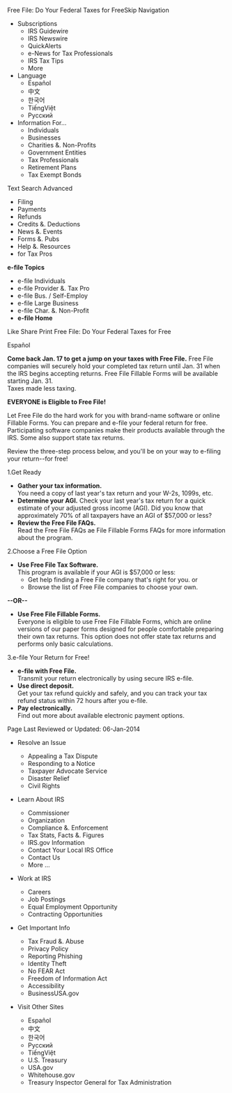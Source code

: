 Free File: Do Your Federal Taxes for FreeSkip Navigation

*   Subscriptions
    *   IRS Guidewire
    *   IRS Newswire
    *   QuickAlerts
    *   e-News for Tax Professionals
    *   IRS Tax Tips
    *   More
*   Language
    *   Español
    *   中文
    *   한국어
    *   TiếngViệt
    *   Pусский
*   Information For...
    *   Individuals
    *   Businesses
    *   Charities &. Non-Profits
    *   Government Entities
    *   Tax Professionals
    *   Retirement Plans
    *   Tax Exempt Bonds

Text Search Advanced

*   Filing
*   Payments
*   Refunds
*   Credits &. Deductions
*   News &. Events
*   Forms &. Pubs
*   Help &. Resources
*   for Tax Pros

**e-file Topics**

*   e-file Individuals
*   e-file Provider &. Tax Pro
*   e-file Bus. / Self-Employ
*   e-file Large Business
*   e-file Char. &. Non-Profit
*   **e-file Home**

Like Share Print Free File: Do Your Federal Taxes for Free

Español

**Come back Jan. 17 to get a jump on your taxes with Free File.** Free File companies will securely hold your completed tax return until Jan. 31 when the IRS begins accepting returns. Free File Fillable Forms will be available starting Jan. 31.  
Taxes made less taxing.

**EVERYONE is Eligible to Free File!**

Let Free File do the hard work for you with brand-name software or online Fillable Forms. You can prepare and e-file your federal return for free. Participating software companies make their products available through the IRS. Some also support state tax returns.

Review the three-step process below, and you'll be on your way to e-filing your return--for free!

  
  
  

1.Get Ready

*   **Gather your tax information.**  
    You need a copy of last year's tax return and your W-2s, 1099s, etc.
*   **Determine your AGI.** Check your last year's tax return for a quick estimate of your adjusted gross income (AGI). Did you know that approximately 70% of all taxpayers have an AGI of $57,000 or less?
*   **Review the Free File FAQs.**  
    Read the Free File FAQs ae File Fillable Forms FAQs for more information about the program.

2.Choose a Free File Option

*   **Use Free File Tax Software.**  
    This program is available if your AGI is $57,000 or less:
    *   Get help finding a Free File company that's right for you. or
    *   Browse the list of Free File companies to choose your own.

**\--OR--**

*   **Use Free File Fillable Forms.**  
    Everyone is eligible to use Free File Fillable Forms, which are online versions of our paper forms designed for people comfortable preparing their own tax returns. This option does not offer state tax returns and performs only basic calculations.

3.e-file Your Return for Free!

*   **e-file with Free File.**  
    Transmit your return electronically by using secure IRS e-file.
*   **Use direct deposit.**  
    Get your tax refund quickly and safely, and you can track your tax refund status within 72 hours after you e-file.
*   **Pay electronically.**  
    Find out more about available electronic payment options.

Page Last Reviewed or Updated: 06-Jan-2014

*   Resolve an Issue
    
    *   Appealing a Tax Dispute
    *   Responding to a Notice
    *   Taxpayer Advocate Service
    *   Disaster Relief
    *   Civil Rights
*   Learn About IRS
    
    *   Commissioner
    *   Organization
    *   Compliance &. Enforcement
    *   Tax Stats, Facts &. Figures
    *   IRS.gov Information
    *   Contact Your Local IRS Office
    *   Contact Us
    *   More ...
*   Work at IRS
    
    *   Careers
    *   Job Postings
    *   Equal Employment Opportunity
    *   Contracting Opportunities
*   Get Important Info
    
    *   Tax Fraud &. Abuse
    *   Privacy Policy
    *   Reporting Phishing
    *   Identity Theft
    *   No FEAR Act
    *   Freedom of Information Act
    *   Accessibility
    *   BusinessUSA.gov
*   Visit Other Sites
    
    *   Español
    *   中文
    *   한국어
    *   Pусский
    *   TiếngViệt
    *   U.S. Treasury
    *   USA.gov
    *   Whitehouse.gov
    *   Treasury Inspector General for Tax Administration